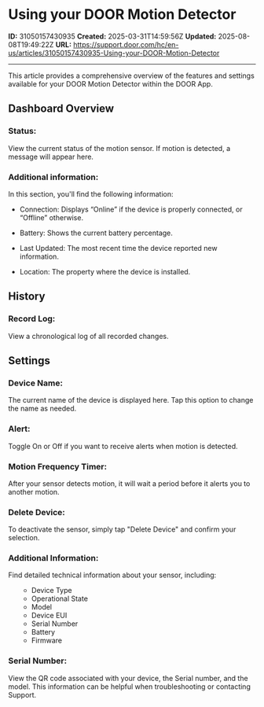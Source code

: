 # Using your DOOR Motion Detector

**ID:** 31050157430935
**Created:** 2025-03-31T14:59:56Z
**Updated:** 2025-08-08T19:49:22Z
**URL:** https://support.door.com/hc/en-us/articles/31050157430935-Using-your-DOOR-Motion-Detector

---

<p data-start="92" data-end="239">This article provides a comprehensive overview of the features and settings available for your DOOR Motion Detector within the DOOR App.</p>
<h2 id="h_01JPWNAPG17FDMSZH7N0FJ57NN" data-start="241" data-end="262">Dashboard Overview</h2>
<h3 id="h_01JPWNBCF20MMET0QF5DXVW9NF" class="wysiwyg-indent1" data-start="266" data-end="398">Status:</h3>
<p class="wysiwyg-indent1">View the current status of the motion sensor. If motion is detected, a message will appear here.</p>
<h3 id="01JQF1ECQQJCHE2W7Q4PYYBHPQ" class="wysiwyg-indent1">Additional information:</h3>
<p class="wysiwyg-indent1">In this section, you'll find the following information:</p>
<ul>
<li class="" data-start="614" data-end="712">
<p class="" data-start="616" data-end="712">Connection: Displays “Online” if the device is properly connected, or “Offline” otherwise.</p>
</li>
<li class="" data-start="614" data-end="712">Battery: Shows the current battery percentage.</li>
<li class="" data-start="713" data-end="792">
<p class="" data-start="715" data-end="792">Last Updated: The most recent time the device reported new information.</p>
</li>
<li class="" data-start="793" data-end="854">
<p class="" data-start="795" data-end="854">Location: The property where the device is installed.</p>
</li>
</ul>
<h2 id="h_01JPWNAPG1ANQBE4W1JFH9KP5B" data-start="643" data-end="653">History</h2>
<h3 id="h_01JPWNGYKVDEAT4APWY4WDDS69" class="wysiwyg-indent1">Record Log:</h3>
<p class="wysiwyg-indent1">View a chronological log of all recorded changes.</p>
<h2 id="h_01JPWNAPG18ZQVG09S3PW3ZW01" data-start="799" data-end="810">Settings</h2>
<h3 id="h_01JPWNK5NY1BK82M77S0NZ5REB" class="wysiwyg-indent1" data-start="814" data-end="930">Device Name:</h3>
<p class="wysiwyg-indent1" data-start="814" data-end="930">The current name of the device is displayed here. Tap this option to change the name as needed.</p>
<h3 id="01JQF2VX77S706WX7RTSXTTMHH" class="wysiwyg-indent1" data-start="814" data-end="930">Alert:</h3>
<p class="wysiwyg-indent1" data-start="814" data-end="930">Toggle On or Off if you want to receive alerts when motion is detected.</p>
<h3 id="h_01JPWNMKCNCV3MWXFS5VWXFQFV" class="wysiwyg-indent1" data-start="1558" data-end="1661">Motion Frequency Timer:</h3>
<p class="wysiwyg-indent1" data-end="1661">After your sensor detects motion, it will wait a period before it alerts you to another motion.</p>
<h3 id="01JQPBCBTMW67SA70KV94FCXD3" class="wysiwyg-indent1" data-start="1558" data-end="1661">Delete Device:</h3>
<p class="wysiwyg-indent1" data-end="1661">To deactivate the sensor, simply tap "Delete Device" and confirm your selection.</p>
<h3 id="h_01JPWNMT0AQ3W419DFT8YJRBHT" class="wysiwyg-indent1" data-start="1665" data-end="1762">Additional Information:</h3>
<p class="wysiwyg-indent1" data-end="1762">Find detailed technical information about your sensor, including:</p>
<ul class="wysiwyg-indent1">
<li style="list-style-type: none;">
<ul class="wysiwyg-indent1" data-start="1765" data-end="1903">
<li data-start="1765" data-end="1778">Device Type</li>
<li data-start="1781" data-end="1800">Operational State</li>
<li data-start="1803" data-end="1810">Model</li>
<li data-start="1803" data-end="1810">Device EUI</li>
<li data-start="1828" data-end="1843">Serial Number</li>
<li data-start="1867" data-end="1882"><span style="font-family: -apple-system, BlinkMacSystemFont, 'Segoe UI', Helvetica, Arial, sans-serif;">Battery</span></li>
<li data-start="1867" data-end="1882"><span style="font-family: -apple-system, BlinkMacSystemFont, 'Segoe UI', Helvetica, Arial, sans-serif;">Firmware</span></li>
</ul>
</li>
</ul>
<h3 id="h_01JPWNN4MM6554V1ZTDSHSP939" class="wysiwyg-indent1">Serial Number:</h3>
<p>View the QR code associated with your device, the Serial number, and the model. This information can be helpful when troubleshooting or contacting Support.</p>
